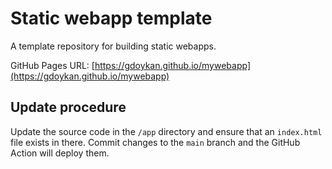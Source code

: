# Static webapp template

A template repository for building static webapps.

GitHub Pages URL: [https://gdoykan.github.io/mywebapp](https://gdoykan.github.io/mywebapp)

## Update procedure

Update the source code in the `/app` directory and ensure that an `index.html` file exists in there. Commit changes to the `main` branch and the GitHub Action will deploy them.